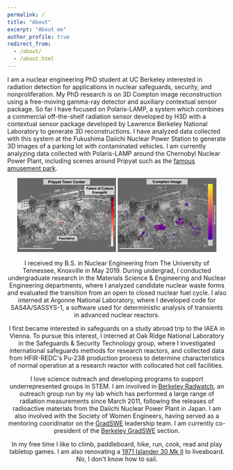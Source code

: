 ```yaml
---
permalink: /
title: "About"
excerpt: "About me"
author_profile: true
redirect_from: 
  - /about/
  - /about.html
---
```


I am a nuclear engineering PhD student at UC Berkeley interested in radiation detection for applications in nuclear safeguards, security, and nonproliferation. My PhD research is on 3D Compton image reconstruction using a free-moving gamma-ray detector and auxiliary contextual sensor package. So far I have focused on Polaris-LAMP, a system which combines a commercial off-the-shelf radiation sensor developed by H3D with a contextual sensor package developed by Lawrence Berkeley National Laboratory to generate 3D reconstructions. I have analyzed data collected with this system at the Fukushima Daiichi Nuclear Power Station to generate 3D images of a parking lot with contaminated vehicles. I am currently analyzing data collected with Polaris-LAMP around the Chernobyl Nuclear Power Plant, including scenes around Pripyat such as the [famous amusement park](https://en.wikipedia.org/wiki/Pripyat_amusement_park). 

<center>
<img src="../images/pripyat_towncenter_cr.png" alt="Pripyat Town Center Counts" style="max-width:45%;"/> <img src="../images/pripyat_towncenter_compton.png" alt="Pripyat Town Center 3D Compton Image" style="max-width:45%;"/><center/>

I received my B.S. in Nuclear Engineering from The University of Tennessee, Knoxville in May 2019. During undergrad, I conducted undergraduate research in the Materials Science & Engineering and Nuclear Engineering departments, where I analyzed candidate nuclear waste forms and evaluated the transition from an open to closed nuclear fuel cycle. I also interned at Argonne National Laboratory, where I developed code for SAS4A/SASSYS-1, a software used for deterministic analysis of transients in advanced nuclear reactors. 

I first became interested in safeguards on a study abroad trip to the IAEA in Vienna. To pursue this interest, I interned at Oak Ridge National Laboratory in the Safeguards & Security Technology group, where I investigated international safeguards methods for research reactors, and collected data from HFIR-REDC's Pu-238 production process to determine characteristics of normal operation at a research reactor with collocated hot cell facilities. 

I love science outreach and developing programs to support underrepresented groups in STEM. I am involved in [Berkeley Radwatch](https://radwatch.berkeley.edu/), an outreach group run by my lab which has performed a large range of radiation measurements since March 2011, following the releases of radioactive materials from the Daiichi Nuclear Power Plant in Japan. I am also involved with the Society of Women Engineers, having served as a mentoring cooridinator on the [GradSWE](http://gradswe.swe.org/) leadership team. I am currently co-president of the [Berkeley GradSWE](https://gwe.berkeley.edu/) section. 

In my free time I like to climb, paddleboard, hike, run, cook, read and play tabletop games. I am also renovating a [1971 Islander 30 Mk II](https://sailboatdata.com/sailboat/islander-30-mk-ii) to liveaboard. No, I don't know how to sail.